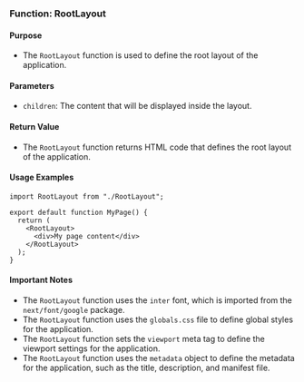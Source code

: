 ### Function: RootLayout
#### Purpose
- The `RootLayout` function is used to define the root layout of the application.

#### Parameters
- `children`: The content that will be displayed inside the layout.

#### Return Value
- The `RootLayout` function returns HTML code that defines the root layout of the application.

#### Usage Examples
```
import RootLayout from "./RootLayout";

export default function MyPage() {
  return (
    <RootLayout>
      <div>My page content</div>
    </RootLayout>
  );
}
```

#### Important Notes
- The `RootLayout` function uses the `inter` font, which is imported from the `next/font/google` package.
- The `RootLayout` function uses the `globals.css` file to define global styles for the application.
- The `RootLayout` function sets the `viewport` meta tag to define the viewport settings for the application.
- The `RootLayout` function uses the `metadata` object to define the metadata for the application, such as the title, description, and manifest file.
